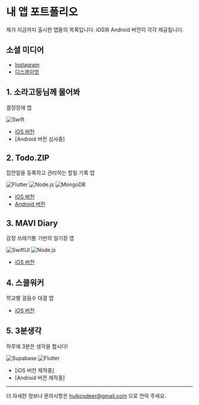 
<!--내용 부분-->

# 내 앱 포트폴리오

제가 지금까지 출시한 앱들의 목록입니다. iOS와 Android 버전이 각각 제공됩니다.

## 소셜 미디어

- [Instagram](https://www.instagram.com/mixdropsapp/)
- [디스콰이엇](https://disquiet.io/@hulkcodeer)

## 1. 소라고둥님께 물어봐

결정장애 앱

![Swift](https://img.shields.io/badge/Swift-FA7343?style=for-the-badge&logo=swift&logoColor=white)

- [iOS 버전](https://apps.apple.com/kr/app/%EC%86%8C%EB%9D%BC%EA%B3%A0%EB%91%A5%EB%8B%98%EA%BB%98-%EB%AC%BC%EC%96%B4%EB%B4%90/id1588531143)
- [Android 버전 심사중]

## 2. Todo.ZIP

집안일을 등록하고 관리하는 할일 기록 앱

![Flutter](https://img.shields.io/badge/Flutter-02569B?style=for-the-badge&logo=flutter&logoColor=white)
![Node.js](https://img.shields.io/badge/Node.js-339933?style=for-the-badge&logo=nodedotjs&logoColor=white)
![MongoDB](https://img.shields.io/badge/MongoDB-4EA94B?style=for-the-badge&logo=mongodb&logoColor=white)

- [iOS 버전](https://apps.apple.com/kr/app/todo-zip/id6497788536)
- [Android 버전](https://play.google.com/store/apps/details?id=com.mixdrops.tododotzip)

## 3. MAVI Diary

감정 쓰레기통 기반의 일기장 앱

![SwiftUI](https://img.shields.io/badge/SwiftUI-F05138?style=for-the-badge&logo=swift&logoColor=white)
![Node.js](https://img.shields.io/badge/Node.js-339933?style=for-the-badge&logo=nodedotjs&logoColor=white)

- [iOS 버전](https://apps.apple.com/us/app/mavi-diary/id6572300394)

## 4. 스쿨워커

학교별 걸음수 대결 앱

- [iOS 버전](https://apps.apple.com/kr/app/%EC%8A%A4%EC%BF%A8%EC%9B%8C%EC%BB%A4/id6557081525)

## 5. 3분생각

하루에 3분은 생각을 합시다!

![Supabase](https://img.shields.io/badge/Supabase-3ECF8E?style=for-the-badge&logo=supabase&logoColor=white)
![Flutter](https://img.shields.io/badge/Flutter-02569B?style=for-the-badge&logo=flutter&logoColor=white)

- [iOS 버전 제작중]
- [Android 버전 제작중]

---

더 자세한 정보나 문의사항은 hulkcodeer@gmail.com 으로 연락 주세요.

<br>

